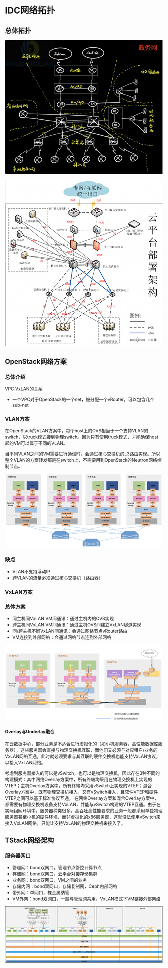 # IDC网络拓扑

## 总体拓扑

![image-20191228113656764](figures/image-20191228113656764.png)



![image-20191228115308888](figures/image-20191228115308888.png)

## OpenStack网络方案

### 总体介绍

VPC VxLAN的关系

- 一个VPC对于OpenStack的一个net，被分配一个vRouter，可以包含几个sub-net



### VLAN方案

在OpenStack的VLAN方案中，每个host上的OVS相当于一个支持VLAN的switch，以truck模式接到物理switch。因为只有使用truck模式，才能确保host起的VM可以属于不同的VLAN。

当不同VLAN之间的VM需要进行通信时，会通过核心交换机的L3路由实现。所以整个VLAN的方案转发都是在switch上，不需要用到OpenStack的Neutron网络控制节点。

![image-20191228120017338](figures/image-20191228120017338.png)

### 缺点

- VLAN不支持浮动IP
- 跨VLAN的流量必须通过核心交换机（路由器）



### VxLAN方案

### 总体方案

- 同主机同VxLAN VM间通讯：通过主机内的OVS实现
- 跨主机同VxLAN VM间通讯：通过主机OVS间建立VxLAN隧道实现
- 同/跨主机不同VxLAN间通讯：会通过网络节点vRouter路由
- VM连接到外部网络：会通过网络节点连到外部网络

![image-20191228120349289](figures/image-20191228120349289.png)

#### Overlay与Underlay融合

在云数据中心，部分业务是不适合进行虚拟化的（如小机服务器，高性能数据库服务器），这些服务器会直接与物理交换机互联，而他们又必须与对应租户/业务的VxLAN网络互通，此时就必须要求与其互联的硬件交换机也能支持VxLAN协议，以接入VxLAN网络。

考虑到服务器接入的可以是vSwitch，也可以是物理交换机，因此存在3种不同的构建模式：其中网络Overlay方案中，所有终端均采用在物理交换机上实现的VTEP；主机Overlay方案中，所有终端均采用vSwitch上实现的VTEP；混合Overlay方案中，既有物理交换机接入，又有vSwitch接入，且软件VTEP和硬件VTEP之间可以基于标准协议互通。
在网络Overlay方案和混合Overlay方案中，都需要有物理交换机设备支持VxLAN，并能与vSwitch构建的VTEP互通。由于在实际组网环境中，服务器种类很多，高吞吐高性能要求的业务一般都采用单独物理服务器甚至小机的硬件环境，而非虚拟化的x86服务器，这就没法使用vSwitch来接入VxLAN网络，只能让支持VxLAN的物理交换机来接入了。



## TStack网络架构

### 服务器网口

- 管理网：bond双网口，管理节点管控计算节点
- 存储网：bond双网口，云平台对接存储集群
- 业务网：bond双网口，VM之间的业务
- 存储内网：bond双网口，存储复制网，Ceph内部网络
- 带外网：单网口，裸金属纳管
- VM外网：bond双网口，一般与管理网共用，VxLAN模式下VM链接外部网络

![image-20191228115404650](figures/image-20191228115404650.png)

